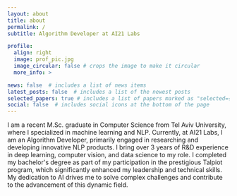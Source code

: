 ```yaml
---
layout: about
title: about
permalink: /
subtitle: Algorithm Developer at AI21 Labs

profile:
  align: right
  image: prof_pic.jpg
  image_circular: false # crops the image to make it circular
  more_info: >

news: false  # includes a list of news items
latest_posts: false  # includes a list of the newest posts
selected_papers: true # includes a list of papers marked as "selected={true}"
social: false  # includes social icons at the bottom of the page
---
```


I am a recent M.Sc. graduate in Computer Science from Tel Aviv University, where I specialized in machine learning and NLP. Currently, at AI21 Labs, I am an Algorithm Developer, primarily engaged in researching and developing innovative NLP products. I bring over 3 years of R&D experience in deep learning, computer vision, and data science to my role. I completed my bachelor's degree as part of my participation in the prestigious Talpiot program, which significantly enhanced my leadership and technical skills. My dedication to AI drives me to solve complex challenges and contribute to the advancement of this dynamic field.
